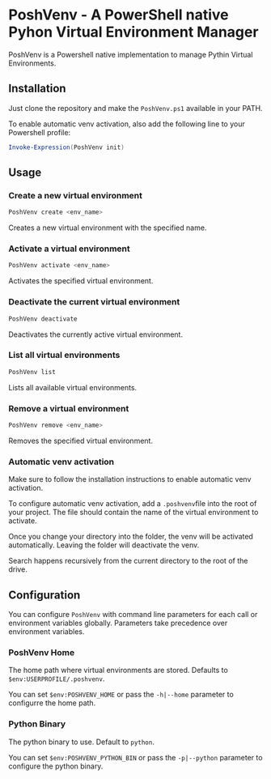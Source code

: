# PoshVenv - A PowerShell native Pyhon Virtual Environment Manager

PoshVenv is a Powershell native implementation to manage Pythin Virtual Environments.

## Installation

Just clone the repository and make the `PoshVenv.ps1` available in your PATH.

To enable automatic venv activation, also add the following line to your Powershell profile:

```powershell
Invoke-Expression(PoshVenv init)
```

## Usage

### Create a new virtual environment
```powershell
PoshVenv create <env_name>
```
Creates a new virtual environment with the specified name.

### Activate a virtual environment
```powershell
PoshVenv activate <env_name>
```
Activates the specified virtual environment.

### Deactivate the current virtual environment
```powershell
PoshVenv deactivate
```
Deactivates the currently active virtual environment.

### List all virtual environments
```powershell
PoshVenv list
```
Lists all available virtual environments.

### Remove a virtual environment
```powershell
PoshVenv remove <env_name>
```
Removes the specified virtual environment.

### Automatic venv activation

Make sure to follow the installation instructions to enable automatic venv activation.

To configure automatic venv activation, add a `.poshvenv`file into the root of your project. The file should contain the name of the virtual environment to activate.

Once you change your directory into the folder, the venv will be activated automatically.
Leaving the folder will deactivate the venv.

Search happens recursively from the current directory to the root of the drive.

## Configuration

You can configure `PoshVenv` with command line parameters for each call or environment variables globally. Parameters take precedence over environment variables.

### PoshVenv Home

The home path where virtual environments are stored. Defaults to `$env:USERPROFILE/.poshvenv`.

You can set `$env:POSHVENV_HOME` or pass the `-h|--home` parameter to configurre the home path.

### Python Binary

The python binary to use. Default to `python`.

You can set `$env:POSHVENV_PYTHON_BIN` or pass the `-p|--python` parameter to configure the python binary.

